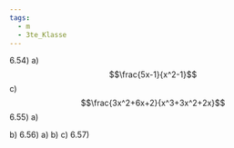 ```yaml
---
tags:
  - m
  - 3te_Klasse
---
```

6.54)
a)
$$\frac{5x-1}{x^2-1}$$
c)
$$\frac{3x^2+6x+2}{x^3+3x^2+2x}$$
6.55)
a)

b)
6.56)
a)
b)
c)
6.57)